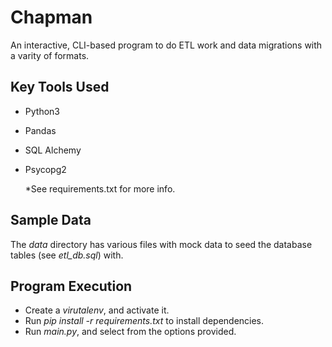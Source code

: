 # Chapman

An interactive, CLI-based program to do ETL work and data migrations with a varity of formats. 

## Key Tools Used

* Python3
* Pandas
* SQL Alchemy
* Psycopg2 

  *See requirements.txt for more info. 

## Sample Data 

The *data* directory has various files with mock data to seed the database tables (see *etl_db.sql*) with.

## Program Execution

* Create a *virutalenv*, and activate it.
* Run *pip install -r requirements.txt* to install dependencies.
* Run *main.py*, and select from the options provided.